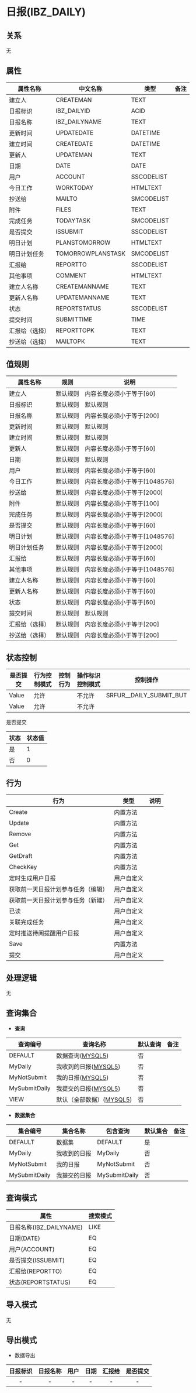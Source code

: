 # 日报(IBZ_DAILY)

  

## 关系
无

## 属性

| 属性名称        |    中文名称    | 类型     |  备注  |
| --------   |------------| -----   |  -------- | 
|建立人|CREATEMAN|TEXT|&nbsp;|
|日报标识|IBZ_DAILYID|ACID|&nbsp;|
|日报名称|IBZ_DAILYNAME|TEXT|&nbsp;|
|更新时间|UPDATEDATE|DATETIME|&nbsp;|
|建立时间|CREATEDATE|DATETIME|&nbsp;|
|更新人|UPDATEMAN|TEXT|&nbsp;|
|日期|DATE|DATE|&nbsp;|
|用户|ACCOUNT|SSCODELIST|&nbsp;|
|今日工作|WORKTODAY|HTMLTEXT|&nbsp;|
|抄送给|MAILTO|SMCODELIST|&nbsp;|
|附件|FILES|TEXT|&nbsp;|
|完成任务|TODAYTASK|SMCODELIST|&nbsp;|
|是否提交|ISSUBMIT|SSCODELIST|&nbsp;|
|明日计划|PLANSTOMORROW|HTMLTEXT|&nbsp;|
|明日计划任务|TOMORROWPLANSTASK|SMCODELIST|&nbsp;|
|汇报给|REPORTTO|SSCODELIST|&nbsp;|
|其他事项|COMMENT|HTMLTEXT|&nbsp;|
|建立人名称|CREATEMANNAME|TEXT|&nbsp;|
|更新人名称|UPDATEMANNAME|TEXT|&nbsp;|
|状态|REPORTSTATUS|SSCODELIST|&nbsp;|
|提交时间|SUBMITTIME|TIME|&nbsp;|
|汇报给（选择）|REPORTTOPK|TEXT|&nbsp;|
|抄送给（选择）|MAILTOPK|TEXT|&nbsp;|

## 值规则
| 属性名称    | 规则    |  说明  |
| --------   |------------| ----- | 
|建立人|默认规则|内容长度必须小于等于[60]|
|日报标识|默认规则|默认规则|
|日报名称|默认规则|内容长度必须小于等于[200]|
|更新时间|默认规则|默认规则|
|建立时间|默认规则|默认规则|
|更新人|默认规则|内容长度必须小于等于[60]|
|日期|默认规则|默认规则|
|用户|默认规则|内容长度必须小于等于[60]|
|今日工作|默认规则|内容长度必须小于等于[1048576]|
|抄送给|默认规则|内容长度必须小于等于[2000]|
|附件|默认规则|内容长度必须小于等于[100]|
|完成任务|默认规则|内容长度必须小于等于[2000]|
|是否提交|默认规则|内容长度必须小于等于[60]|
|明日计划|默认规则|内容长度必须小于等于[1048576]|
|明日计划任务|默认规则|内容长度必须小于等于[2000]|
|汇报给|默认规则|内容长度必须小于等于[60]|
|其他事项|默认规则|内容长度必须小于等于[1048576]|
|建立人名称|默认规则|内容长度必须小于等于[60]|
|更新人名称|默认规则|内容长度必须小于等于[60]|
|状态|默认规则|内容长度必须小于等于[60]|
|提交时间|默认规则|默认规则|
|汇报给（选择）|默认规则|内容长度必须小于等于[200]|
|抄送给（选择）|默认规则|内容长度必须小于等于[200]|

## 状态控制

|是否提交|行为控制模式| 控制行为 | 操作标识控制模式 | 控制操作 |
| --------   | ------------|------------|------------|------------|
|Value| 允许|  | 不允许 | SRFUR__DAILY_SUBMIT_BUT<br> |
|Value| 允许|  | 不允许 |  |

是否提交

| 状态        |    状态值   |
| --------   |------------|
|是|1|
|否|0|

## 行为
| 行为    | 类型    |  说明  |
| --------   |------------| ----- | 
|Create|内置方法|&nbsp;|
|Update|内置方法|&nbsp;|
|Remove|内置方法|&nbsp;|
|Get|内置方法|&nbsp;|
|GetDraft|内置方法|&nbsp;|
|CheckKey|内置方法|&nbsp;|
|定时生成用户日报|用户自定义|&nbsp;|
|获取前一天日报计划参与任务（编辑）|用户自定义|&nbsp;|
|获取前一天日报计划参与任务（新建）|用户自定义|&nbsp;|
|已读|用户自定义|&nbsp;|
|关联完成任务|用户自定义|&nbsp;|
|定时推送待阅提醒用户日报|用户自定义|&nbsp;|
|Save|内置方法|&nbsp;|
|提交|用户自定义|&nbsp;|

## 处理逻辑
无

## 查询集合

* **查询**

| 查询编号 | 查询名称       | 默认查询 |   备注|
| --------  | --------   | --------   | ----- |
|DEFAULT|数据查询([MYSQL5](../../appendix/query_MYSQL5.md#IbzDaily_Default))|否|&nbsp;|
|MyDaily|我收到的日报([MYSQL5](../../appendix/query_MYSQL5.md#IbzDaily_MyDaily))|否|&nbsp;|
|MyNotSubmit|我的日报([MYSQL5](../../appendix/query_MYSQL5.md#IbzDaily_MyNotSubmit))|否|&nbsp;|
|MySubmitDaily|我提交的日报([MYSQL5](../../appendix/query_MYSQL5.md#IbzDaily_MySubmitDaily))|否|&nbsp;|
|VIEW|默认（全部数据）([MYSQL5](../../appendix/query_MYSQL5.md#IbzDaily_View))|否|&nbsp;|

* **数据集合**

| 集合编号 | 集合名称   |  包含查询  | 默认集合 |   备注|
| --------  | --------   | -------- | --------   | ----- |
|DEFAULT|数据集|DEFAULT|是|&nbsp;|
|MyDaily|我收到的日报|MyDaily|否|&nbsp;|
|MyNotSubmit|我的日报|MyNotSubmit|否|&nbsp;|
|MySubmitDaily|我提交的日报|MySubmitDaily|否|&nbsp;|

## 查询模式
| 属性      |    搜索模式     |
| --------   |------------|
|日报名称(IBZ_DAILYNAME)|LIKE|
|日期(DATE)|EQ|
|用户(ACCOUNT)|EQ|
|是否提交(ISSUBMIT)|EQ|
|汇报给(REPORTTO)|EQ|
|状态(REPORTSTATUS)|EQ|

## 导入模式
无


## 导出模式
* 数据导出

|日报标识|日报名称|用户|日期|汇报给|是否提交|
| :------: | :------: | :------: | :------: | :------: | :------: |
| - | - | - | - | - | - |
